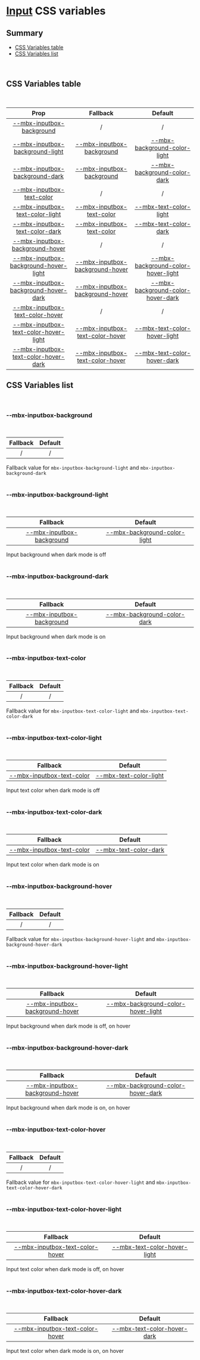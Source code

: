 # [Input](index.md) CSS variables

## Summary

- [CSS Variables table](#css-variables-table)
- [CSS Variables list](#css-variables-list)

<br>

## CSS Variables table

<br>

| <div style='text-align:center;margin:auto;'>Prop</div>                                                                           | <div style='text-align:center;margin:auto;'>Fallback</div>                                                            | <div style='text-align:center;margin:auto;'>Default</div>                                                                                          |
| -------------------------------------------------------------------------------------------------------------------------------- | --------------------------------------------------------------------------------------------------------------------- | -------------------------------------------------------------------------------------------------------------------------------------------------- |
| <div style='text-align:center;margin:auto;'>[--mbx-inputbox-background](#-mbx-inputbox-background)</div>                         | <div style='text-align:center;margin:auto;'>/</div>                                                                   | <div style='text-align:center;margin:auto;'>/</div>                                                                                                |
| <div style='text-align:center;margin:auto;'>[--mbx-inputbox-background-light](#-mbx-inputbox-background-light)</div>             | <div style='text-align:center;margin:auto;'>[--mbx-inputbox-background](#--mbx-inputbox-background)</div>             | <div style='text-align:center;margin:auto;'>[--mbx-background-color-light](../../global/css-vars.md#-mbx-background-color-light)</div>             |
| <div style='text-align:center;margin:auto;'>[--mbx-inputbox-background-dark](#-mbx-inputbox-background-dark)</div>               | <div style='text-align:center;margin:auto;'>[--mbx-inputbox-background](#--mbx-inputbox-background)</div>             | <div style='text-align:center;margin:auto;'>[--mbx-background-color-dark](../../global/css-vars.md#-mbx-background-color-dark)</div>               |
| <div style='text-align:center;margin:auto;'>[--mbx-inputbox-text-color](#-mbx-inputbox-text-color)</div>                         | <div style='text-align:center;margin:auto;'>/</div>                                                                   | <div style='text-align:center;margin:auto;'>/</div>                                                                                                |
| <div style='text-align:center;margin:auto;'>[--mbx-inputbox-text-color-light](#-mbx-inputbox-text-color-light)</div>             | <div style='text-align:center;margin:auto;'>[--mbx-inputbox-text-color](#--mbx-inputbox-text-color)</div>             | <div style='text-align:center;margin:auto;'>[--mbx-text-color-light](../../global/css-vars.md#-mbx-text-color-light)</div>                         |
| <div style='text-align:center;margin:auto;'>[--mbx-inputbox-text-color-dark](#-mbx-inputbox-text-color-dark)</div>               | <div style='text-align:center;margin:auto;'>[--mbx-inputbox-text-color](#--mbx-inputbox-text-color)</div>             | <div style='text-align:center;margin:auto;'>[--mbx-text-color-dark](../../global/css-vars.md#-mbx-text-color-dark)</div>                           |
| <div style='text-align:center;margin:auto;'>[--mbx-inputbox-background-hover](#-mbx-inputbox-background-hover)</div>             | <div style='text-align:center;margin:auto;'>/</div>                                                                   | <div style='text-align:center;margin:auto;'>/</div>                                                                                                |
| <div style='text-align:center;margin:auto;'>[--mbx-inputbox-background-hover-light](#-mbx-inputbox-background-hover-light)</div> | <div style='text-align:center;margin:auto;'>[--mbx-inputbox-background-hover](#--mbx-inputbox-background-hover)</div> | <div style='text-align:center;margin:auto;'>[--mbx-background-color-hover-light](../../global/css-vars.md#-mbx-background-color-hover-light)</div> |
| <div style='text-align:center;margin:auto;'>[--mbx-inputbox-background-hover-dark](#-mbx-inputbox-background-hover-dark)</div>   | <div style='text-align:center;margin:auto;'>[--mbx-inputbox-background-hover](#--mbx-inputbox-background-hover)</div> | <div style='text-align:center;margin:auto;'>[--mbx-background-color-hover-dark](../../global/css-vars.md#-mbx-background-color-hover-dark)</div>   |
| <div style='text-align:center;margin:auto;'>[--mbx-inputbox-text-color-hover](#-mbx-inputbox-text-color-hover)</div>             | <div style='text-align:center;margin:auto;'>/</div>                                                                   | <div style='text-align:center;margin:auto;'>/</div>                                                                                                |
| <div style='text-align:center;margin:auto;'>[--mbx-inputbox-text-color-hover-light](#-mbx-inputbox-text-color-hover-light)</div> | <div style='text-align:center;margin:auto;'>[--mbx-inputbox-text-color-hover](#--mbx-inputbox-text-color-hover)</div> | <div style='text-align:center;margin:auto;'>[--mbx-text-color-hover-light](../../global/css-vars.md#-mbx-text-color-hover-light)</div>             |
| <div style='text-align:center;margin:auto;'>[--mbx-inputbox-text-color-hover-dark](#-mbx-inputbox-text-color-hover-dark)</div>   | <div style='text-align:center;margin:auto;'>[--mbx-inputbox-text-color-hover](#--mbx-inputbox-text-color-hover)</div> | <div style='text-align:center;margin:auto;'>[--mbx-text-color-hover-dark](../../global/css-vars.md#-mbx-text-color-hover-dark)</div>               |

## CSS Variables list

<br>

### --mbx-inputbox-background

<br>

| <div style='text-align:center;margin:auto;'>Fallback</div> | <div style='text-align:center;margin:auto;'>Default</div> |
| ---------------------------------------------------------- | --------------------------------------------------------- |
| <div style='text-align:center;margin:auto;'>/</div>        | <div style='text-align:center;margin:auto;'>/</div>       |

Fallback value for `mbx-inputbox-background-light` and `mbx-inputbox-background-dark`<br><br>

### --mbx-inputbox-background-light

<br>

| <div style='text-align:center;margin:auto;'>Fallback</div>                                                | <div style='text-align:center;margin:auto;'>Default</div>                                                                              |
| --------------------------------------------------------------------------------------------------------- | -------------------------------------------------------------------------------------------------------------------------------------- |
| <div style='text-align:center;margin:auto;'>[--mbx-inputbox-background](#--mbx-inputbox-background)</div> | <div style='text-align:center;margin:auto;'>[--mbx-background-color-light](../../global/css-vars.md#-mbx-background-color-light)</div> |

Input background when dark mode is off<br><br>

### --mbx-inputbox-background-dark

<br>

| <div style='text-align:center;margin:auto;'>Fallback</div>                                                | <div style='text-align:center;margin:auto;'>Default</div>                                                                            |
| --------------------------------------------------------------------------------------------------------- | ------------------------------------------------------------------------------------------------------------------------------------ |
| <div style='text-align:center;margin:auto;'>[--mbx-inputbox-background](#--mbx-inputbox-background)</div> | <div style='text-align:center;margin:auto;'>[--mbx-background-color-dark](../../global/css-vars.md#-mbx-background-color-dark)</div> |

Input background when dark mode is on<br><br>

### --mbx-inputbox-text-color

<br>

| <div style='text-align:center;margin:auto;'>Fallback</div> | <div style='text-align:center;margin:auto;'>Default</div> |
| ---------------------------------------------------------- | --------------------------------------------------------- |
| <div style='text-align:center;margin:auto;'>/</div>        | <div style='text-align:center;margin:auto;'>/</div>       |

Fallback value for `mbx-inputbox-text-color-light` and `mbx-inputbox-text-color-dark`<br><br>

### --mbx-inputbox-text-color-light

<br>

| <div style='text-align:center;margin:auto;'>Fallback</div>                                                | <div style='text-align:center;margin:auto;'>Default</div>                                                                  |
| --------------------------------------------------------------------------------------------------------- | -------------------------------------------------------------------------------------------------------------------------- |
| <div style='text-align:center;margin:auto;'>[--mbx-inputbox-text-color](#--mbx-inputbox-text-color)</div> | <div style='text-align:center;margin:auto;'>[--mbx-text-color-light](../../global/css-vars.md#-mbx-text-color-light)</div> |

Input text color when dark mode is off<br><br>

### --mbx-inputbox-text-color-dark

<br>

| <div style='text-align:center;margin:auto;'>Fallback</div>                                                | <div style='text-align:center;margin:auto;'>Default</div>                                                                |
| --------------------------------------------------------------------------------------------------------- | ------------------------------------------------------------------------------------------------------------------------ |
| <div style='text-align:center;margin:auto;'>[--mbx-inputbox-text-color](#--mbx-inputbox-text-color)</div> | <div style='text-align:center;margin:auto;'>[--mbx-text-color-dark](../../global/css-vars.md#-mbx-text-color-dark)</div> |

Input text color when dark mode is on<br><br>

### --mbx-inputbox-background-hover

<br>

| <div style='text-align:center;margin:auto;'>Fallback</div> | <div style='text-align:center;margin:auto;'>Default</div> |
| ---------------------------------------------------------- | --------------------------------------------------------- |
| <div style='text-align:center;margin:auto;'>/</div>        | <div style='text-align:center;margin:auto;'>/</div>       |

Fallback value for `mbx-inputbox-background-hover-light` and `mbx-inputbox-background-hover-dark`<br><br>

### --mbx-inputbox-background-hover-light

<br>

| <div style='text-align:center;margin:auto;'>Fallback</div>                                                            | <div style='text-align:center;margin:auto;'>Default</div>                                                                                          |
| --------------------------------------------------------------------------------------------------------------------- | -------------------------------------------------------------------------------------------------------------------------------------------------- |
| <div style='text-align:center;margin:auto;'>[--mbx-inputbox-background-hover](#--mbx-inputbox-background-hover)</div> | <div style='text-align:center;margin:auto;'>[--mbx-background-color-hover-light](../../global/css-vars.md#-mbx-background-color-hover-light)</div> |

Input background when dark mode is off, on hover<br><br>

### --mbx-inputbox-background-hover-dark

<br>

| <div style='text-align:center;margin:auto;'>Fallback</div>                                                            | <div style='text-align:center;margin:auto;'>Default</div>                                                                                        |
| --------------------------------------------------------------------------------------------------------------------- | ------------------------------------------------------------------------------------------------------------------------------------------------ |
| <div style='text-align:center;margin:auto;'>[--mbx-inputbox-background-hover](#--mbx-inputbox-background-hover)</div> | <div style='text-align:center;margin:auto;'>[--mbx-background-color-hover-dark](../../global/css-vars.md#-mbx-background-color-hover-dark)</div> |

Input background when dark mode is on, on hover<br><br>

### --mbx-inputbox-text-color-hover

<br>

| <div style='text-align:center;margin:auto;'>Fallback</div> | <div style='text-align:center;margin:auto;'>Default</div> |
| ---------------------------------------------------------- | --------------------------------------------------------- |
| <div style='text-align:center;margin:auto;'>/</div>        | <div style='text-align:center;margin:auto;'>/</div>       |

Fallback value for `mbx-inputbox-text-color-hover-light` and `mbx-inputbox-text-color-hover-dark`<br><br>

### --mbx-inputbox-text-color-hover-light

<br>

| <div style='text-align:center;margin:auto;'>Fallback</div>                                                            | <div style='text-align:center;margin:auto;'>Default</div>                                                                              |
| --------------------------------------------------------------------------------------------------------------------- | -------------------------------------------------------------------------------------------------------------------------------------- |
| <div style='text-align:center;margin:auto;'>[--mbx-inputbox-text-color-hover](#--mbx-inputbox-text-color-hover)</div> | <div style='text-align:center;margin:auto;'>[--mbx-text-color-hover-light](../../global/css-vars.md#-mbx-text-color-hover-light)</div> |

Input text color when dark mode is off, on hover<br><br>

### --mbx-inputbox-text-color-hover-dark

<br>

| <div style='text-align:center;margin:auto;'>Fallback</div>                                                            | <div style='text-align:center;margin:auto;'>Default</div>                                                                            |
| --------------------------------------------------------------------------------------------------------------------- | ------------------------------------------------------------------------------------------------------------------------------------ |
| <div style='text-align:center;margin:auto;'>[--mbx-inputbox-text-color-hover](#--mbx-inputbox-text-color-hover)</div> | <div style='text-align:center;margin:auto;'>[--mbx-text-color-hover-dark](../../global/css-vars.md#-mbx-text-color-hover-dark)</div> |

Input text color when dark mode is on, on hover<br><br>

